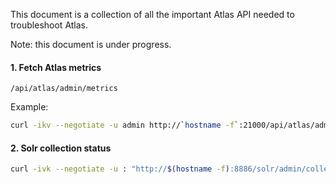 This document is a collection of all the important Atlas API needed to troubleshoot Atlas.

Note: this document is under progress.

#### 1. Fetch Atlas metrics
```
/api/atlas/admin/metrics
```
Example:
```bash
curl -ikv --negotiate -u admin http://`hostname -f`:21000/api/atlas/admin/metrics
```

#### 2. Solr collection status
```bash
curl -ivk --negotiate -u : "http://$(hostname -f):8886/solr/admin/collections?action=CLUSTERSTATUS&wt=json"
```
